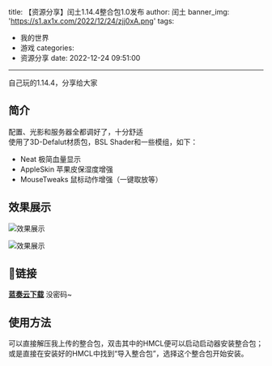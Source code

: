 title: 【资源分享】闰土1.14.4整合包1.0发布
author: 闰土
banner_img: 'https://s1.ax1x.com/2022/12/24/zjj0xA.png'
tags:
  - 我的世界
  - 游戏
categories:
  - 资源分享
date: 2022-12-24 09:51:00
---
自己玩的1.14.4，分享给大家    
<!-- more -->
## 简介
配置、光影和服务器全都调好了，十分舒适    
使用了3D-Defalut材质包，BSL Shader和一些模组，如下：    
- Neat 极简血量显示
- AppleSkin 苹果皮保湿度增强
- MouseTweaks 鼠标动作增强（一键取放等）

## 效果展示
![效果展示](https://s1.ax1x.com/2022/12/24/zjj0xA.png)

![效果展示](https://s1.ax1x.com/2022/12/24/zjjw2d.png)

## 🔗链接
**[蓝奏云下载](https://tbdriver.lanzouo.com/iYISv0ja9eoh)**
没密码~    

## 使用方法
可以直接解压我上传的整合包，双击其中的HMCL便可以启动启动器安装整合包；    
或是直接在安装好的HMCL中找到“导入整合包”，选择这个整合包开始安装。